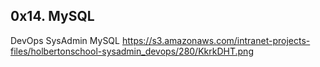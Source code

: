 ## 0x14. MySQL
DevOps
SysAdmin
MySQL
https://s3.amazonaws.com/intranet-projects-files/holbertonschool-sysadmin_devops/280/KkrkDHT.png

